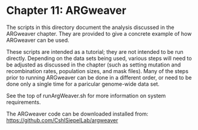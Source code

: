 # Chapter 11: ARGweaver

The scripts in this directory document the analysis discussed in the
ARGweaver chapter. They are provided to give a concrete example of
how ARGweaver can be used.

These scripts are intended as a tutorial; they are not intended to be
run directly. Depending on the data sets being used, various steps
will need to be adjusted as discussed in the chapter (such as setting
mutation and recombination rates, population sizes, and mask files).
Many of the steps prior to running ARGweaver can be done in a different
order, or need to be done only a single time for a paricular genome-wide
data set.

See the top of runArgWeaver.sh for more information on system requirements.

The ARGweaver code can be downloaded installed from:
https://github.com/CshlSiepelLab/argweaver

